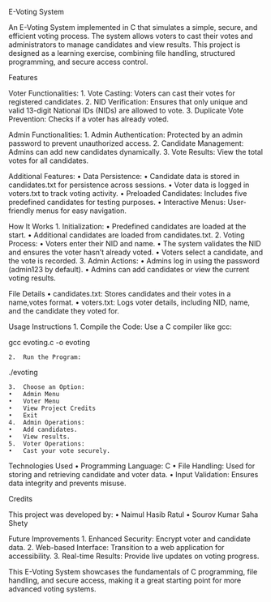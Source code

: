 E-Voting System

An E-Voting System implemented in C that simulates a simple, secure, and efficient voting process. The system allows voters to cast their votes and administrators to manage candidates and view results. This project is designed as a learning exercise, combining file handling, structured programming, and secure access control.

Features

Voter Functionalities:
	1.	Vote Casting: Voters can cast their votes for registered candidates.
	2.	NID Verification: Ensures that only unique and valid 13-digit National IDs (NIDs) are allowed to vote.
	3.	Duplicate Vote Prevention: Checks if a voter has already voted.

Admin Functionalities:
	1.	Admin Authentication: Protected by an admin password to prevent unauthorized access.
	2.	Candidate Management: Admins can add new candidates dynamically.
	3.	Vote Results: View the total votes for all candidates.

Additional Features:
	•	Data Persistence:
	•	Candidate data is stored in candidates.txt for persistence across sessions.
	•	Voter data is logged in voters.txt to track voting activity.
	•	Preloaded Candidates: Includes five predefined candidates for testing purposes.
	•	Interactive Menus: User-friendly menus for easy navigation.

How It Works
	1.	Initialization:
	•	Predefined candidates are loaded at the start.
	•	Additional candidates are loaded from candidates.txt.
	2.	Voting Process:
	•	Voters enter their NID and name.
	•	The system validates the NID and ensures the voter hasn’t already voted.
	•	Voters select a candidate, and the vote is recorded.
	3.	Admin Actions:
	•	Admins log in using the password (admin123 by default).
	•	Admins can add candidates or view the current voting results.

File Details
	•	candidates.txt: Stores candidates and their votes in a name,votes format.
	•	voters.txt: Logs voter details, including NID, name, and the candidate they voted for.

Usage Instructions
	1.	Compile the Code:
Use a C compiler like gcc:

gcc evoting.c -o evoting


	2.	Run the Program:

./evoting


	3.	Choose an Option:
	•	Admin Menu
	•	Voter Menu
	•	View Project Credits
	•	Exit
	4.	Admin Operations:
	•	Add candidates.
	•	View results.
	5.	Voter Operations:
	•	Cast your vote securely.

Technologies Used
	•	Programming Language: C
	•	File Handling: Used for storing and retrieving candidate and voter data.
	•	Input Validation: Ensures data integrity and prevents misuse.

Credits

This project was developed by:
	•	Naimul Hasib Ratul 
 	•	Sourov Kumar Saha Shety

Future Improvements
	1.	Enhanced Security: Encrypt voter and candidate data.
	2.	Web-based Interface: Transition to a web application for accessibility.
	3.	Real-time Results: Provide live updates on voting progress.

This E-Voting System showcases the fundamentals of C programming, file handling, and secure access, making it a great starting point for more advanced voting systems.
